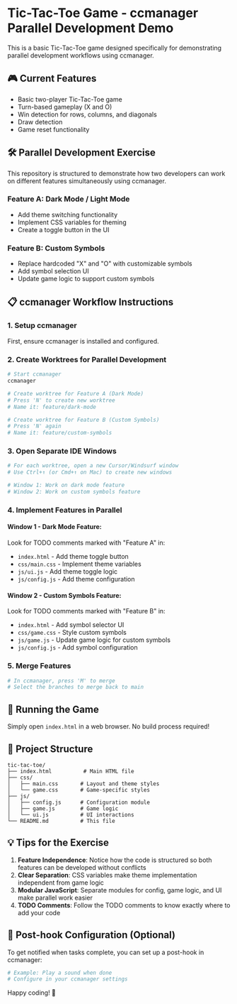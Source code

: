 # Tic-Tac-Toe Game - ccmanager Parallel Development Demo

This is a basic Tic-Tac-Toe game designed specifically for demonstrating parallel development workflows using ccmanager.

## 🎮 Current Features
- Basic two-player Tic-Tac-Toe game
- Turn-based gameplay (X and O)
- Win detection for rows, columns, and diagonals
- Draw detection
- Game reset functionality

## 🛠️ Parallel Development Exercise

This repository is structured to demonstrate how two developers can work on different features simultaneously using ccmanager.

### Feature A: Dark Mode / Light Mode
- Add theme switching functionality
- Implement CSS variables for theming
- Create a toggle button in the UI

### Feature B: Custom Symbols
- Replace hardcoded "X" and "O" with customizable symbols
- Add symbol selection UI
- Update game logic to support custom symbols

## 📋 ccmanager Workflow Instructions

### 1. Setup ccmanager

First, ensure ccmanager is installed and configured.

### 2. Create Worktrees for Parallel Development

```bash
# Start ccmanager
ccmanager

# Create worktree for Feature A (Dark Mode)
# Press 'N' to create new worktree
# Name it: feature/dark-mode

# Create worktree for Feature B (Custom Symbols)  
# Press 'N' again
# Name it: feature/custom-symbols
```

### 3. Open Separate IDE Windows

```bash
# For each worktree, open a new Cursor/Windsurf window
# Use Ctrl+↑ (or Cmd+↑ on Mac) to create new windows

# Window 1: Work on dark mode feature
# Window 2: Work on custom symbols feature
```

### 4. Implement Features in Parallel

#### Window 1 - Dark Mode Feature:
Look for TODO comments marked with "Feature A" in:
- `index.html` - Add theme toggle button
- `css/main.css` - Implement theme variables
- `js/ui.js` - Add theme toggle logic
- `js/config.js` - Add theme configuration

#### Window 2 - Custom Symbols Feature:
Look for TODO comments marked with "Feature B" in:
- `index.html` - Add symbol selector UI
- `css/game.css` - Style custom symbols
- `js/game.js` - Update game logic for custom symbols
- `js/config.js` - Add symbol configuration

### 5. Merge Features

```bash
# In ccmanager, press 'M' to merge
# Select the branches to merge back to main
```

## 🚀 Running the Game

Simply open `index.html` in a web browser. No build process required!

## 📁 Project Structure

```
tic-tac-toe/
├── index.html          # Main HTML file
├── css/
│   ├── main.css       # Layout and theme styles
│   └── game.css       # Game-specific styles
├── js/
│   ├── config.js      # Configuration module
│   ├── game.js        # Game logic
│   └── ui.js          # UI interactions
└── README.md          # This file
```

## 💡 Tips for the Exercise

1. **Feature Independence**: Notice how the code is structured so both features can be developed without conflicts
2. **Clear Separation**: CSS variables make theme implementation independent from game logic
3. **Modular JavaScript**: Separate modules for config, game logic, and UI make parallel work easier
4. **TODO Comments**: Follow the TODO comments to know exactly where to add your code

## 🔔 Post-hook Configuration (Optional)

To get notified when tasks complete, you can set up a post-hook in ccmanager:

```bash
# Example: Play a sound when done
# Configure in your ccmanager settings
```

Happy coding! 🎉